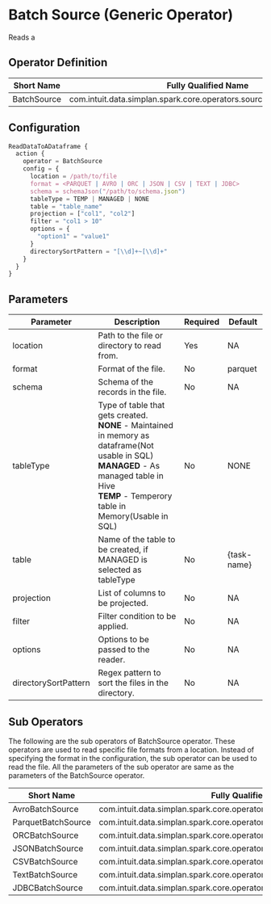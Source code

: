 # Batch Source (Generic Operator)

Reads a 

## Operator Definition

| Short Name | Fully Qualified Name |
|-----------|-------------|
| BatchSource |  com.intuit.data.simplan.spark.core.operators.sources.batch.BatchSource |


## Configuration

``` javascript
ReadDataToADataframe {
  action {
    operator = BatchSource
    config = {
      location = /path/to/file
      format = <PARQUET | AVRO | ORC | JSON | CSV | TEXT | JDBC>
      schema = schemaJson("/path/to/schema.json")
      tableType = TEMP | MANAGED | NONE
      table = "table_name"
      projection = ["col1", "col2"]
      filter = "col1 > 10"
      options = {
        "option1" = "value1"
      }
      directorySortPattern = "[\\d]+~[\\d]+"
    }
  }
}
```

## Parameters

| Parameter | Description | Required | Default |
|-----------|-------------|----------|---------|
| location | Path to the file or directory to read from. | Yes | NA |
| format | Format of the file. | No | parquet |
| schema | Schema of the records in the file. | No | NA |
| tableType | Type of table that gets created. <br/> <strong>NONE</strong> - Maintained in memory as dataframe(Not usable in SQL)<br/> <strong>MANAGED</strong> - As managed table in Hive <br/> <strong>TEMP</strong> - Temperory table in Memory(Usable in SQL) | No | NONE |
| table | Name of the table to be created, if MANAGED is selected as tableType | No | {task-name} |
| projection | List of columns to be projected. | No | NA |
| filter | Filter condition to be applied. | No | NA |
| options | Options to be passed to the reader. | No | NA |
| directorySortPattern | Regex pattern to sort the files in the directory. | No | NA |

## Sub Operators

The following are the sub operators of BatchSource operator. These operators are used to read specific file formats from a location. Instead of specifying the format in the configuration, the sub operator can be used to read the file. All the parameters of the sub operator are same as the parameters of the BatchSource operator.

| Short Name | Fully Qualified Name |
|-----------|-------------|
| AvroBatchSource | com.intuit.data.simplan.spark.core.operators.sources.batch.AvroBatchSource |
| ParquetBatchSource | com.intuit.data.simplan.spark.core.operators.sources.batch.ParquetBatchSource |
| ORCBatchSource | com.intuit.data.simplan.spark.core.operators.sources.batch.ORCBatchSource |
| JSONBatchSource | com.intuit.data.simplan.spark.core.operators.sources.batch.JSONBatchSource |
| CSVBatchSource | com.intuit.data.simplan.spark.core.operators.sources.batch.CSVBatchSource |
| TextBatchSource | com.intuit.data.simplan.spark.core.operators.sources.batch.TextBatchSource |
| JDBCBatchSource | com.intuit.data.simplan.spark.core.operators.sources.batch.JDBCBatchSource |

